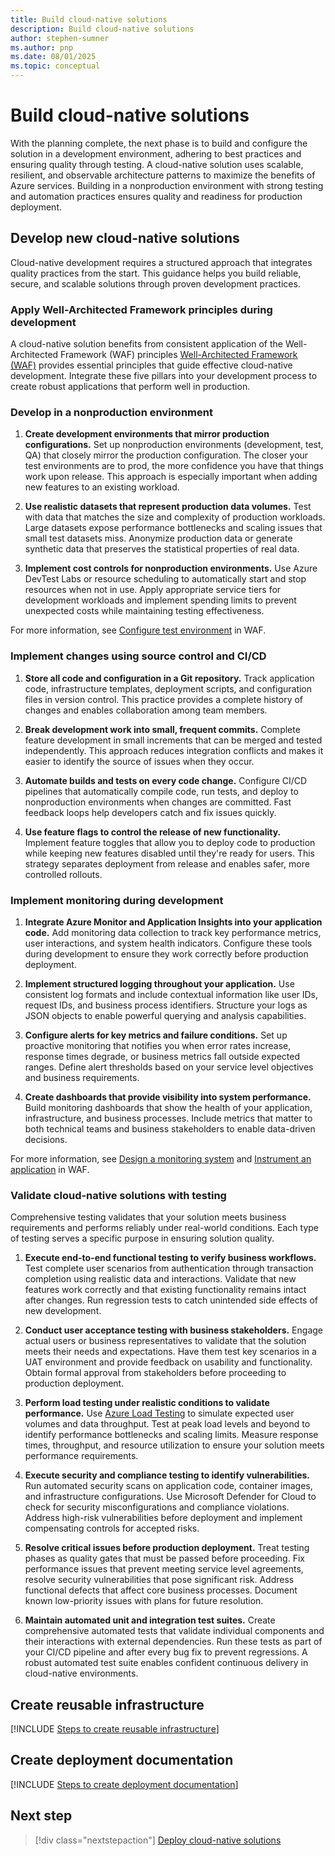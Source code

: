 ```yaml
---
title: Build cloud-native solutions
description: Build cloud-native solutions
author: stephen-sumner
ms.author: pnp
ms.date: 08/01/2025
ms.topic: conceptual
---
```


# Build cloud-native solutions

With the planning complete, the next phase is to build and configure the solution in a development environment, adhering to best practices and ensuring quality through testing. A cloud-native solution uses scalable, resilient, and observable architecture patterns to maximize the benefits of Azure services. Building in a nonproduction environment with strong testing and automation practices ensures quality and readiness for production deployment.

## Develop new cloud-native solutions

Cloud-native development requires a structured approach that integrates quality practices from the start. This guidance helps you build reliable, secure, and scalable solutions through proven development practices.

### Apply Well-Architected Framework principles during development

A cloud-native solution benefits from consistent application of the Well-Architected Framework (WAF) principles [Well-Architected Framework (WAF)](/azure/well-architected/pillars) provides essential principles that guide effective cloud-native development. Integrate these five pillars into your development process to create robust applications that perform well in production.

### Develop in a nonproduction environment

1. **Create development environments that mirror production configurations.** Set up nonproduction environments (development, test, QA) that closely mirror the production configuration. The closer your test environments are to prod, the more confidence you have that things work upon release. This approach is especially important when adding new features to an existing workload.

2. **Use realistic datasets that represent production data volumes.** Test with data that matches the size and complexity of production workloads. Large datasets expose performance bottlenecks and scaling issues that small test datasets miss. Anonymize production data or generate synthetic data that preserves the statistical properties of real data.

3. **Implement cost controls for nonproduction environments.** Use Azure DevTest Labs or resource scheduling to automatically start and stop resources when not in use. Apply appropriate service tiers for development workloads and implement spending limits to prevent unexpected costs while maintaining testing effectiveness.

For more information, see [Configure test environment](/azure/well-architected/performance-efficiency/performance-test#configure-the-test-environment) in WAF.

### Implement changes using source control and CI/CD

1. **Store all code and configuration in a Git repository.** Track application code, infrastructure templates, deployment scripts, and configuration files in version control. This practice provides a complete history of changes and enables collaboration among team members.

2. **Break development work into small, frequent commits.** Complete feature development in small increments that can be merged and tested independently. This approach reduces integration conflicts and makes it easier to identify the source of issues when they occur.

3. **Automate builds and tests on every code change.** Configure CI/CD pipelines that automatically compile code, run tests, and deploy to nonproduction environments when changes are committed. Fast feedback loops help developers catch and fix issues quickly.

4. **Use feature flags to control the release of new functionality.** Implement feature toggles that allow you to deploy code to production while keeping new features disabled until they're ready for users. This strategy separates deployment from release and enables safer, more controlled rollouts.

### Implement monitoring during development

1. **Integrate Azure Monitor and Application Insights into your application code.** Add monitoring data collection to track key performance metrics, user interactions, and system health indicators. Configure these tools during development to ensure they work correctly before production deployment.

2. **Implement structured logging throughout your application.** Use consistent log formats and include contextual information like user IDs, request IDs, and business process identifiers. Structure your logs as JSON objects to enable powerful querying and analysis capabilities.

3. **Configure alerts for key metrics and failure conditions.** Set up proactive monitoring that notifies you when error rates increase, response times degrade, or business metrics fall outside expected ranges. Define alert thresholds based on your service level objectives and business requirements.

4. **Create dashboards that provide visibility into system performance.** Build monitoring dashboards that show the health of your application, infrastructure, and business processes. Include metrics that matter to both technical teams and business stakeholders to enable data-driven decisions.

For more information, see [Design a monitoring system](/azure/well-architected/operational-excellence/observability) and [Instrument an application](/azure/well-architected/operational-excellence/instrument-application) in WAF.

### Validate cloud-native solutions with testing

Comprehensive testing validates that your solution meets business requirements and performs reliably under real-world conditions. Each type of testing serves a specific purpose in ensuring solution quality.

1. **Execute end-to-end functional testing to verify business workflows.** Test complete user scenarios from authentication through transaction completion using realistic data and interactions. Validate that new features work correctly and that existing functionality remains intact after changes. Run regression tests to catch unintended side effects of new development.

2. **Conduct user acceptance testing with business stakeholders.** Engage actual users or business representatives to validate that the solution meets their needs and expectations. Have them test key scenarios in a UAT environment and provide feedback on usability and functionality. Obtain formal approval from stakeholders before proceeding to production deployment.

3. **Perform load testing under realistic conditions to validate performance.** Use [Azure Load Testing](/azure/load-testing/overview-what-is-azure-load-testing) to simulate expected user volumes and data throughput. Test at peak load levels and beyond to identify performance bottlenecks and scaling limits. Measure response times, throughput, and resource utilization to ensure your solution meets performance requirements.

4. **Execute security and compliance testing to identify vulnerabilities.** Run automated security scans on application code, container images, and infrastructure configurations. Use Microsoft Defender for Cloud to check for security misconfigurations and compliance violations. Address high-risk vulnerabilities before deployment and implement compensating controls for accepted risks.

5. **Resolve critical issues before production deployment.** Treat testing phases as quality gates that must be passed before proceeding. Fix performance issues that prevent meeting service level agreements, resolve security vulnerabilities that pose significant risk. Address functional defects that affect core business processes. Document known low-priority issues with plans for future resolution.

6. **Maintain automated unit and integration test suites.** Create comprehensive automated tests that validate individual components and their interactions with external dependencies. Run these tests as part of your CI/CD pipeline and after every bug fix to prevent regressions. A robust automated test suite enables confident continuous delivery in cloud-native environments.

## Create reusable infrastructure

[!INCLUDE [Steps to create reusable infrastructure](../migrate/includes/create-reusable-infrastructure.md)]

## Create deployment documentation

[!INCLUDE [Steps to create deployment documentation](../migrate/includes/create-deployment-documentation.md)]

## Next step

> [!div class="nextstepaction"]
> [Deploy cloud-native solutions](./deploy-cloud-native-solutions.md)
